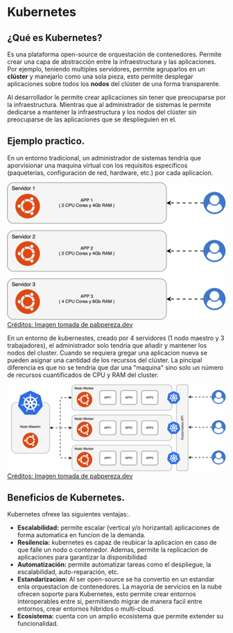 # Kubernetes

## ¿Qué es Kubernetes?
Es una plataforma open-source de orquestación de contenedores.
Permite crear una capa de abstracción entre la infraestructura y las aplicaciones. Por ejemplo, teniendo multiples servidores, permite agruparlos en un **clúster** y manejarlo como una sola pieza, esto permite desplegar aplicaciones sobre todos los **nodos** del clúster de una forma transparente.

Al desarrollador le permite crear aplicaciones sin tener que preocuparse por la infraestructura. Mientras que al administrador de sistemas le permite dedicarse a mantener la infraestructura y los nodos del clúster sin preocuparse de las aplicaciones que se desplieguien en el.

## Ejemplo practico. 
En un entorno tradicional, un administrador de sistemas tendria que aporvisionar una maquina virtual con los requisitos especificos (paqueterias, configuracion de red, hardware, etc.) por cada aplicacion.


![Aprovisionamiento VM](imagenes/01-aprovisionamiento-vm.svg)
[Créditos: Imagen tomada de pabpereza.dev](https://pabpereza.dev/docs/cursos/kubernetes/Introduccion)

En un entorno de kubernestes, creado por 4 servidores (1 nodo maestro y 3 trabajadores), el administrador solo tendria que añadir y mantener los nodos del cluster. 
Cuando se requiera gregar una aplicacion nueva se pueden asignar una cantidad de los recursos del clúster.
La pincipal diferencia es que no se tendria que dar una "maquina" sino solo un número de recursos cuantificados de CPU y RAM del cluster.

![Entorno Kubernetes](imagenes/02-entorno-kubernetes.svg)
[Créditos: Imagen tomada de pabpereza.dev](https://pabpereza.dev/docs/cursos/kubernetes/Introduccion)

## Beneficios de Kubernetes.
Kubernetes ofrexe las siguientes ventajas:.

- **Escalabilidad:** permite escalar (vertical y/o horizantal) aplicaciones de forma automatica en funcion de la demanda.
- **Resilencia:** kubernetes es capaz de reubicar la aplicacion en caso de que falle un nodo o contenedor. Ademas, permite la replicacion de aplicaciones para garantizar la disponibilidad
- **Automatización:** permite automatizar tareas como el despliegue, la escalabilidad, auto-reparación, etc. 
- **Estandarizacion:** Al ser open-source se ha convertio en un estandar enla orquestacion de contenedores. La mayoria de servicios en la nube ofrecen soporte para Kubernetes, esto permite crear entornos interoperables entre si, permitiendo migrar de manera facil entre entornos, crear entornos hibridos o multi-cloud.
- **Ecosistema:** cuenta con un amplio ecosistema que permite extender su funcionalidad.